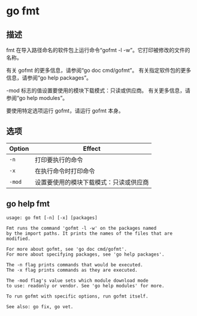 # go fmt
## 描述

fmt 在导入路径命名的软件包上运行命令“gofmt -l -w”。它打印被修改的文件的名称。

有关 gofmt 的更多信息，请参阅“go doc cmd/gofmt”。
有关指定软件包的更多信息，请参阅“go help packages”。

-mod 标志的值设置要使用的模块下载模式：只读或供应商。
有关更多信息，请参阅“go help modules”。

要使用特定选项运行 gofmt，请运行 gofmt 本身。

## 选项

| Option | Effect                                 |
|--------|----------------------------------------|
| `-n`   | 打印要执行的命令                       |
| `-x`   | 在执行命令时打印命令                   |
| `-mod` | 设置要使用的模块下载模式：只读或供应商 |

## go help fmt

```shell
usage: go fmt [-n] [-x] [packages]

Fmt runs the command 'gofmt -l -w' on the packages named
by the import paths. It prints the names of the files that are modified.

For more about gofmt, see 'go doc cmd/gofmt'.
For more about specifying packages, see 'go help packages'.

The -n flag prints commands that would be executed.
The -x flag prints commands as they are executed.

The -mod flag's value sets which module download mode
to use: readonly or vendor. See 'go help modules' for more.

To run gofmt with specific options, run gofmt itself.

See also: go fix, go vet.
```
